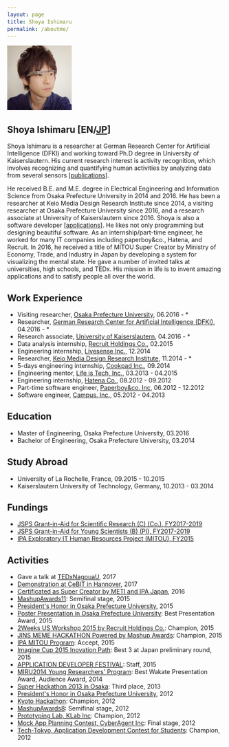 ```yaml
---
layout: page
title: Shoya Ishimaru
permalink: /aboutme/
---
```

<img src="/assets/img/icon_portrait.jpg" class="image-trimmed-by-circle image-on-frame" width="150px" alt="Shoya Ishimaru">

## Shoya Ishimaru [EN/[JP](/aboutme/jp/)]

Shoya Ishimaru is a researcher at German Research Center for Artificial Intelligence (DFKI) and working toward Ph.D degree in University of Kaiserslautern. His current research interest is activity recognition, which involves recognizing and quantifying human activities by analyzing data from several sensors [[publications](/publications/)].

He received B.E. and M.E. degree in Electrical Engineering and Information Science from Osaka Prefecture University in 2014 and 2016. He has been a researcher at Keio Media Design Research Institute since 2014, a visiting researcher at Osaka Prefecture University since 2016, and a research associate at University of Kaiserslautern since 2016. Shoya is also a software developer [[applications](/applications/)]. He likes not only programming but designing beautiful software. As an internship/part-time engineer, he worked for many IT companies including paperboy&co., Hatena, and Recruit. In 2016, he received a title of MITOU Super Creator by Ministry of Economy, Trade, and Industry in Japan by developing a system for visualizing the mental state. He gave a number of invited talks at universities, high schools, and TEDx. His mission in life is to invent amazing applications and to satisfy people all over the world.

## Work Experience

* Visiting researcher, <a href="http://www.osakafu-u.ac.jp/english/">Osaka Prefecture University</a>, 06.2016 - *
* Researcher, <a href="http://www.dfki.de/web">German Research Center for Artificial Intelligence (DFKI)</a>, 04.2016 - *
* Research associate, <a href="https://www.uni-kl.de">University of Kaiserslautern</a>, 04.2016 - *
* Data analysis internship, <a href="http://www.recruit.jp/">Recruit Holdings Co.</a>, 02.2015
* Engineering internship, <a href="http://www.livesense.co.jp/">Livesense Inc.</a>, 12.2014
* Researcher, <a href="http://www.kmd.keio.ac.jp/">Keio Media Design Research Institute</a>, 11.2014 - *
* 5-days engineering internship, <a href="https://info.cookpad.com/">Cookpad Inc.</a>, 09.2014
* Engineering mentor, <a href="http://life-is-tech.com/">Life is Tech, Inc.</a>, 03.2013 - 04.2015
* Engineering internship, <a href="http://www.hatena.ne.jp/">Hatena Co.</a>, 08.2012 - 09.2012
* Part-time software engineer, <a href="http://www.paperboy.co.jp/">Paperboy&co. Inc</a>, 06.2012 - 12.2012
* Software engineer, <a href="http://campus-inc.org/">Campus. Inc.</a>, 05.2012 - 04.2013

## Education

* Master of Engineering, Osaka Prefecture University, 03.2016
* Bachelor of Engineering, Osaka Prefecture University, 03.2014

## Study Abroad

* University of La Rochelle, France, 09.2015 - 10.2015
* Kaiserslautern University of Technology, Germany, 10.2013 - 03.2014

## Fundings

* <a href="https://kaken.nii.ac.jp/ja/grant/KAKENHI-PROJECT-17K00276/">JSPS Grant-in-Aid for Scientific Research (C) (Co.), FY2017-2019</a>
* <a href="https://kaken.nii.ac.jp/ja/grant/KAKENHI-PROJECT-17K12728/">JSPS Grant-in-Aid for Young Scientists (B) (PI), FY2017-2019</a>
* <a href="https://www.ipa.go.jp/jinzai/mitou/2015/gaiyou_s-4.html">IPA Exploratory IT Human Resources Project (MITOU), FY2015</a>

## Activities

* Gave a talk at <a href="http://tedxnagoyau.com">TEDxNagouaU</a>, 2017
* <a href="https://www.dfki.de/web/presse/pressemitteilung/2017/HyperMind">Demonstration at CeBIT in Hannover</a>, 2017
* <a href="http://www.meti.go.jp/english/press/2016/0602_01.html">Certificated as Super Creator by METI and IPA Japan</a>, 2016
* <a href="http://mashupaward.jp/">MashupAwards11</a>: Semifinal stage, 2015
* <a href="http://shoya.io/blog/honor2/">President's Honor in Osaka Prefecture University</a>, 2015
* <a href="http://www.osakafu-u.ac.jp/">Poster Presentation in Osaka Prefecture University</a>: Best Presentation Award, 2015
* <a href="http://recruit-jinji.jp/workshop2015/">2Weeks US Workshop 2015 by Recruit Holdings Co.</a>: Champion, 2015
* <a href="https://mashupawards.doorkeeper.jp/events/25862">JINS MEME HACKATHON Powered by Mashup Awards</a>: Champion, 2015
* <a href="https://www.ipa.go.jp/jinzai/mitou/2015/koubokekka_index.html">IPA MITOU Program</a>: Accept, 2015
* <a href="https://www.imaginecup.com/">Imagine Cup 2015 Inovation Path</a>: Best 3 at Japan preliminary round, 2015
* <a href="http://recruit-jinji.jp/adf_fes2015/">APPLICATION DEVELOPER FESTIVAL</a>: Staff, 2015
* <a href="https://sites.google.com/site/miru2014okayama/wakate">MIRU2014 Young Researchers' Program</a>: Best Wakate Presentation Award, Audience Award, 2014
* <a href="http://jp.startup-dating.com/2013/05/super-hackathon-2013-in-osak">Super Hackathon 2013 in Osaka</a>: Third place, 2013
* <a href="http://shoya.io/blog/honor/">President's Honor in Osaka Prefecture University</a>, 2012
* <a href="http://bussorenre.com/?p=45">Kyoto Hackathon</a>: Champion, 2012
* <a href="http://ma8.mashupaward.jp/">MashupAwards8</a>: Semifinal stage, 2012
* <a href="http://internship.blog.klab.jp/2012/08/10/ptlab1-day1/">Prototyping Lab, KLab Inc</a>: Champion, 2012
* <a href="https://www.cyberagent.co.jp/list/mockplan.html">Mock App Planning Contest, CyberAgent Inc</a>: Final stage, 2012
* <a href="http://tech-tokyo.com/?p=679">Tech-Tokyo, Application Development Contest for Students</a>: Champion, 2012
